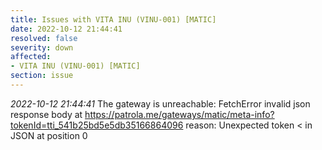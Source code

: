 ```yaml
---
title: Issues with VITA INU (VINU-001) [MATIC]
date: 2022-10-12 21:44:41
resolved: false
severity: down
affected:
- VITA INU (VINU-001) [MATIC]
section: issue
---
```


*2022-10-12 21:44:41* The gateway is unreachable: FetchError invalid json response body at https://patrola.me/gateways/matic/meta-info?tokenId=tti_541b25bd5e5db35166864096 reason: Unexpected token < in JSON at position 0